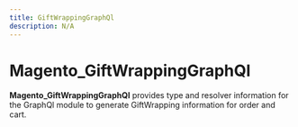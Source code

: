 ```yaml
---
title: GiftWrappingGraphQl
description: N/A
---
```


# Magento_GiftWrappingGraphQl

**Magento_GiftWrappingGraphQl** provides type and resolver information for the GraphQl module
to generate GiftWrapping information for order and cart.
